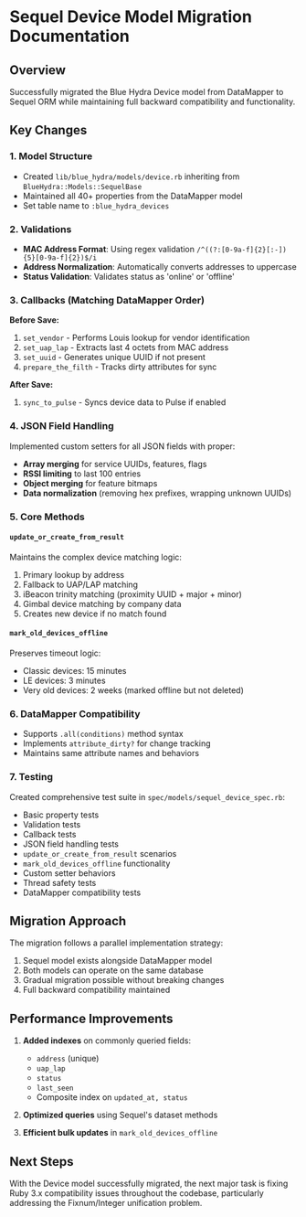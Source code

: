 # Sequel Device Model Migration Documentation

## Overview

Successfully migrated the Blue Hydra Device model from DataMapper to Sequel ORM while maintaining full backward compatibility and functionality.

## Key Changes

### 1. Model Structure
- Created `lib/blue_hydra/models/device.rb` inheriting from `BlueHydra::Models::SequelBase`
- Maintained all 40+ properties from the DataMapper model
- Set table name to `:blue_hydra_devices`

### 2. Validations
- **MAC Address Format**: Using regex validation `/^((?:[0-9a-f]{2}[:-]){5}[0-9a-f]{2})$/i`
- **Address Normalization**: Automatically converts addresses to uppercase
- **Status Validation**: Validates status as 'online' or 'offline'

### 3. Callbacks (Matching DataMapper Order)
**Before Save:**
1. `set_vendor` - Performs Louis lookup for vendor identification
2. `set_uap_lap` - Extracts last 4 octets from MAC address
3. `set_uuid` - Generates unique UUID if not present
4. `prepare_the_filth` - Tracks dirty attributes for sync

**After Save:**
1. `sync_to_pulse` - Syncs device data to Pulse if enabled

### 4. JSON Field Handling
Implemented custom setters for all JSON fields with proper:
- **Array merging** for service UUIDs, features, flags
- **RSSI limiting** to last 100 entries
- **Object merging** for feature bitmaps
- **Data normalization** (removing hex prefixes, wrapping unknown UUIDs)

### 5. Core Methods

#### `update_or_create_from_result`
Maintains the complex device matching logic:
1. Primary lookup by address
2. Fallback to UAP/LAP matching
3. iBeacon trinity matching (proximity UUID + major + minor)
4. Gimbal device matching by company data
5. Creates new device if no match found

#### `mark_old_devices_offline`
Preserves timeout logic:
- Classic devices: 15 minutes
- LE devices: 3 minutes  
- Very old devices: 2 weeks (marked offline but not deleted)

### 6. DataMapper Compatibility
- Supports `.all(conditions)` method syntax
- Implements `attribute_dirty?` for change tracking
- Maintains same attribute names and behaviors

### 7. Testing
Created comprehensive test suite in `spec/models/sequel_device_spec.rb`:
- Basic property tests
- Validation tests
- Callback tests
- JSON field handling tests
- `update_or_create_from_result` scenarios
- `mark_old_devices_offline` functionality
- Custom setter behaviors
- Thread safety tests
- DataMapper compatibility tests

## Migration Approach

The migration follows a parallel implementation strategy:
1. Sequel model exists alongside DataMapper model
2. Both models can operate on the same database
3. Gradual migration possible without breaking changes
4. Full backward compatibility maintained

## Performance Improvements

1. **Added indexes** on commonly queried fields:
   - `address` (unique)
   - `uap_lap`
   - `status`
   - `last_seen`
   - Composite index on `updated_at, status`

2. **Optimized queries** using Sequel's dataset methods
3. **Efficient bulk updates** in `mark_old_devices_offline`

## Next Steps

With the Device model successfully migrated, the next major task is fixing Ruby 3.x compatibility issues throughout the codebase, particularly addressing the Fixnum/Integer unification problem. 